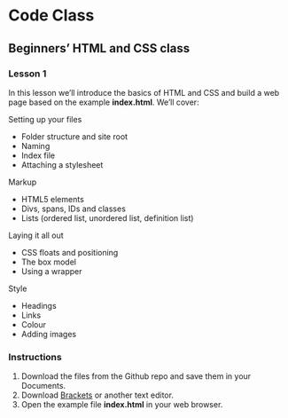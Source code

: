 # Code Class
## Beginners’ HTML and CSS class

### Lesson 1

In this lesson we’ll introduce the basics of HTML and CSS and build a web page based on the example <b>index.html</b>. We’ll cover:

Setting up your files
* Folder structure and site root
* Naming
* Index file
* Attaching a stylesheet

Markup
* HTML5 elements
* Divs, spans, IDs and classes
* Lists (ordered list, unordered list, definition list)

Laying it all out
* CSS floats and positioning
* The box model
* Using a wrapper

Style
* Headings
* Links
* Colour
* Adding images

### Instructions

1. Download the files from the Github repo and save them in your Documents.
2. Download <a href="http://brackets.io/">Brackets</a> or another text editor.
3. Open the example file <b>index.html</b> in your web browser.
